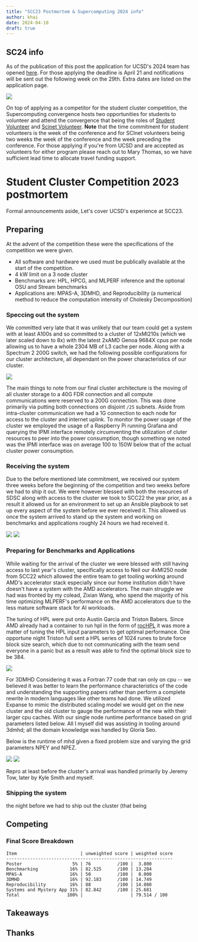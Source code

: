 ```yaml
---
title: "SCC23 Postmortem & Supercomputing 2024 info"
author: khai
date: 2024-04-10
draft: true
---
```

## SC24 info
As of the publication of this post the application for UCSD's 2024 team has opened [here](https://na.eventscloud.com/scc24). For those applying the deadline is April 21 and notifications will be sent out the following week on the 29th. Extra dates are listed on the application page.

![](/images/SC24Logo.svg)

On top of applying as a competitor for the student cluster competition, the Supercomputing convergence hosts two opportunities for students to volunteer and attend the convergence that being the roles of [Student Volunteer](https://sc24.supercomputing.org/students/student-volunteers/) and [Scinet Volunteer](https://sc24.supercomputing.org/scinet/). **Note** that the time commitment for student volunteers is the week of the conference and for SCInet volunteers being two weeks the week of the conference and the week preceding the conference. For those applying if you're from UCSD and are accepted as volunteers for either program please reach out to Mary Thomas, so we have sufficient lead time to allocate travel funding support.

# Student Cluster Competition 2023 postmortem
Formal announcements aside, Let's cover UCSD's experience at SCC23.

## Preparing
At the advent of the competition these were the specifications of the competition we were given.
- All software and hardware we used must be publically available at the start of the competition.
- 4 kW limit on a 3 node cluster
- Benchmarks are: HPL, HPCG, and MLPERF inference and the optional OSU and Stream benchmarks
- Applications are: MPAS-A, 3DMHD, and Reproducibility (a numerical method to reduce the computation intensity of Cholesky Decomposition)

### Speccing out the system

We committed very late that it was unlikely that our team could get a system with at least A100s and so committed to a cluster of 12xMI210s (which we later scaled down to 8x) with the latest 2xAMD Genoa 9684X cpus per node allowing us to have a whole 2304 MB of L3 cache per node. Along with a Spectrum 2 200G switch, we had the following possible configurations for our cluster architecture, all dependant on the power characteristics of our cluster.

![](/post-media/scc23-postmortem/cluster-architecture.svg)

The main things to note from our final cluster architecture is the moving of all cluster storage to a 40G FDR connection and all compute communications were reserved to a 200G connection. This was done primarily via putting both connections on disjoint `/25` subnets. Aside from intra-cluster communication we had a 1G connection to each node for access to the cluster and internet uplink. To monitor the power usage of the cluster we employed the usage of a Raspberry Pi running Grafana and querying the IPMI interface remotely circumventing the utilization of cluter resources to peer into the power consumption, though something we noted was the IPMI interface was on average 100 to 150W below that of the actual cluster power consumption.

### Receiving the system

Due to the before mentioned late commitment, we received our system three weeks before the beginning of the competition and two weeks before we had to ship it out. We were however blessed with both the resources of SDSC along with access to the cluster we took to SCC22 the year prior, as a result it allowed us for an environment to set up an Ansible playbook to set up every aspect of the system before we ever received it. This allowed us once the system arrived to stand up the system and working on benchmarks and applications roughly 24 hours we had received it.

![](/post-media/scc23-postmortem/cluster-install.avif)
![](/post-media/scc23-postmortem/unpacking.avif)

### Preparing for Benchmarks and Applications
While waiting for the arrival of the cluster we were blessed with still having access to last year's cluster, specifically access to Neil our 4xMI250 node from SCC22 which allowed the entire team to get tooling working around AMD's accelerator stack especially since our home institution didn't have doesn't have a system with the AMD accelerators. The main struggle we had was fronted by my colead, Zixian Wang, who spend the majority of his time optimizing MLPERF's performance on the AMD accelerators due to the less mature software stack for AI workloads. 

The tuning of HPL were put onto Austin Garcia and Triston Babers. Since AMD already had a container to run hpl in the form of [rocHPL](https://github.com/amd/InfinityHub-CI/tree/main/rochpl) it was more a matter of tuning the HPL input parameters to get optimal performance. One opportune night Triston full sent a HPL series of 1024 runes to brute force block size search, which due to not communicating with the team send everyone in a panic but as a result was able to find the optimal block size to be 384.

![](/post-media/scc23-postmortem/neil-hpl.png)

For 3DMHD Considering it was a Fortran 77 code that ran only on cpu -- we believed it was better to learn the performance characteristics of the code and understanding the supporting papers rather than perform a complete rewrite in modern languages like other teams had done. We utilized Expanse to mimic the distributed scaling model we would get on the new cluster and the old cluster to gauge the performance of the new with their larger cpu caches. With our single node runtime performance based on grid parameters listed below. All I myself did was assisting in tooling around 3dmhd; all the domain knowledge was handled by Gloria Seo. 

Below is the runtime of mhd given a fixed problem size and varying the grid parameters NPEY and NPEZ.

![](/post-media/scc23-postmortem/neil-runtime.avif)
![](/post-media/scc23-postmortem/mhd-runtime.avif)

Repro at least before the cluster's arrival was handled primarily by Jeremy Tow, later by Kyle Smith and myself.

### Shipping the system

the night before we had to ship out the cluster (that being 

## Competing




### Final Score Breakdown
```
Item                        | unweighted score | weighted score
---------------------------------------------------------------
Poster                   5% | 76          /100 |  3.800
Benchmarking            16% | 82.525      /100 | 13.204
MPAS-A                  16% | 50          /100 |  8.000
3DMHD                   16% | 92.183      /100 | 14.749
Reproducibility         16% | 88          /100 | 14.080
Systems and Mystery App 31% | 82.842      /100 | 25.681
Total                  100% |                  | 79.514 / 100
```

## Takeaways

## Thanks
